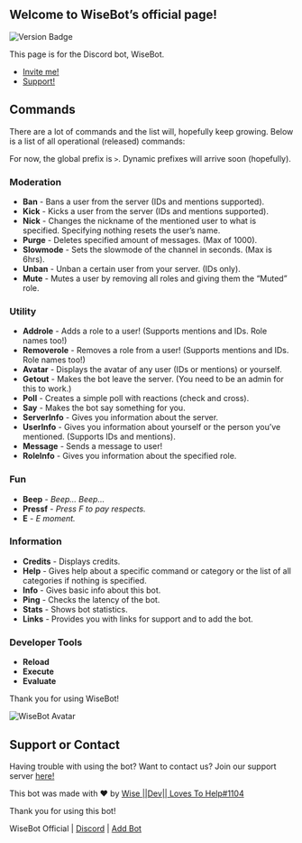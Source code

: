 ## Welcome to WiseBot’s official page!
![Version Badge](https://img.shields.io/badge/Version-Beta%20v1.2.2-blue?style=for-the-badge&logo=discord)

This page is for the Discord bot, WiseBot.
- [Invite me!](https://dsc.gg/wisebot)
- [Support!](https://discord.gg/whcWKaZ)

## Commands
There are a lot of commands and the list will, hopefully keep growing. Below is a list of all operational (released) commands:

For now, the global prefix is `>`. Dynamic prefixes will arrive soon (hopefully).

### Moderation

- **Ban** - Bans a user from the server (IDs and mentions supported).
- **Kick** - Kicks a user from the server (IDs and mentions supported).
- **Nick** - Changes the nickname of the mentioned user to what is specified. Specifying nothing resets the user’s name.
- **Purge** - Deletes specified amount of messages. (Max of 1000).
- **Slowmode** - Sets the slowmode of the channel in seconds. (Max is 6hrs).
- **Unban** - Unban a certain user from your server. (IDs only).
- **Mute** - Mutes a user by removing all roles and giving them the “Muted” role.

### Utility

- **Addrole** - Adds a role to a user! (Supports mentions and IDs. Role names too!)
- **Removerole** - Removes a role from a user! (Supports mentions and IDs. Role names too!)
- **Avatar** - Displays the avatar of any user (IDs or mentions) or yourself.
- **Getout** - Makes the bot leave the server. (You need to be an admin for this to work.)
- **Poll** - Creates a simple poll with reactions (check and cross).
- **Say** - Makes the bot say something for you.
- **ServerInfo** - Gives you information about the server.
- **UserInfo** - Gives you information about yourself or the person you’ve mentioned. (Supports IDs and mentions).
- **Message** - Sends a message to user!
- **RoleInfo** - Gives you information about the specified role.

### Fun
- **Beep** - _Beep… Beep…_
- **Pressf** - _Press F to pay respects._
- **E** - _E moment._

### Information
- **Credits** - Displays credits.
- **Help** - Gives help about a specific command or category or the list of all categories if nothing is specified.
- **Info** - Gives basic info about this bot.
- **Ping** - Checks the latency of the bot.
- **Stats** - Shows bot statistics.
- **Links** - Provides you with links for support and to add the bot.

### Developer Tools
- **Reload**
- **Execute**
- **Evaluate**

Thank you for using WiseBot!

![WiseBot Avatar](https://cdn.discordapp.com/avatars/708265201438425128/079dcccdc25467061ac10c8870b74b01.png)

## Support or Contact
Having trouble with using the bot? Want to contact us? Join our support server [here!](https://discord.gg/whcWKaZ)

This bot was made with ❤ by [Wise \|\|Dev\|\| Loves To Help#1104](./developer)

Thank you for using this bot!

WiseBot Official | [Discord](https://discord.gg/whcWKaZ) | [Add Bot](https://dsc.gg/wisebot)

<link rel="apple-touch-icon" sizes="180x180" href="./favicons/apple-touch-icon.png">
<link rel="icon" type="image/png" sizes="32x32" href="./favicons/favicon-32x32.png">
<link rel="icon" type="image/png" sizes="16x16" href="./favicons/favicon-16x16.png">
<link rel="manifest" href="./favicons/site.webmanifest">
<link rel="mask-icon" href="./favicons/safari-pinned-tab.svg" color="#5bbad5">
